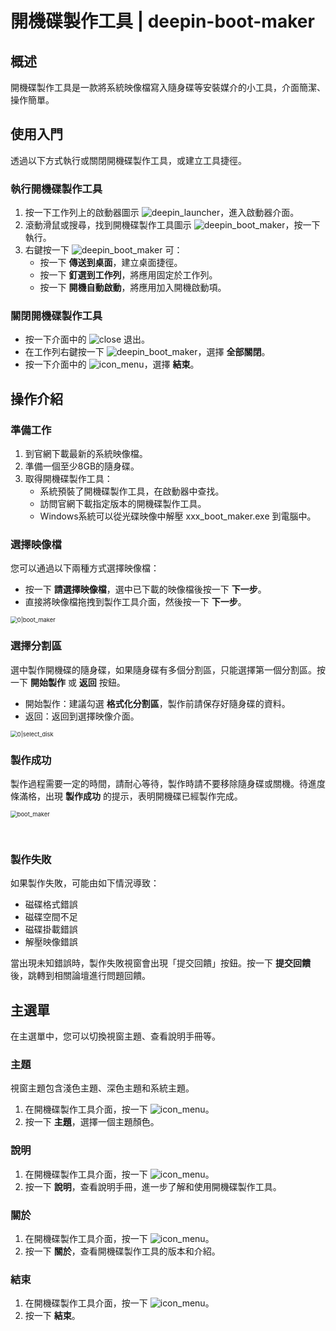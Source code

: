 # 開機碟製作工具 | deepin-boot-maker

## 概述

開機碟製作工具是一款將系統映像檔寫入隨身碟等安裝媒介的小工具，介面簡潔、操作簡單。

## 使用入門

透過以下方式執行或關閉開機碟製作工具，或建立工具捷徑。

### 執行開機碟製作工具

1. 按一下工作列上的啟動器圖示 ![deepin_launcher](../common/deepin_launcher.svg)，進入啟動器介面。
2. 滾動滑鼠或搜尋，找到開機碟製作工具圖示 ![deepin_boot_maker](../common/deepin_boot_maker.svg)，按一下執行。
3. 右鍵按一下 ![deepin_boot_maker](../common/deepin_boot_maker.svg) 可：
   - 按一下 **傳送到桌面**，建立桌面捷徑。
   - 按一下 **釘選到工作列**，將應用固定於工作列。
   - 按一下 **開機自動啟動**，將應用加入開機啟動項。

### 關閉開機碟製作工具

- 按一下介面中的 ![close](../common/close.svg) 退出。
- 在工作列右鍵按一下 ![deepin_boot_maker](../common/deepin_boot_maker.svg)，選擇 **全部關閉**。
- 按一下介面中的 ![icon_menu](../common/icon_menu.svg)，選擇 **結束**。

## 操作介紹

### 準備工作

1. 到官網下載最新的系統映像檔。
2. 準備一個至少8GB的隨身碟。
3. 取得開機碟製作工具：
   - 系統預裝了開機碟製作工具，在啟動器中查找。
   - 訪問官網下載指定版本的開機碟製作工具。
   - Windows系統可以從光碟映像中解壓 xxx_boot_maker.exe 到電腦中。

### 選擇映像檔

您可以通過以下兩種方式選擇映像檔：
- 按一下 **請選擇映像檔**，選中已下載的映像檔後按一下 **下一步**。
- 直接將映像檔拖拽到製作工具介面，然後按一下 **下一步**。

<img src="fig/select_file.png" alt="0|boot_maker" style="zoom:67%;" />

### 選擇分割區

選中製作開機碟的隨身碟，如果隨身碟有多個分割區，只能選擇第一個分割區。按一下 **開始製作** 或 **返回** 按鈕。
- 開始製作：建議勾選 **格式化分割區**，製作前請保存好隨身碟的資料。
- 返回：返回到選擇映像介面。

<img src="fig/select_disk.png" alt="0|select_disk" style="zoom:67%;" />

### 製作成功

製作過程需要一定的時間，請耐心等待，製作時請不要移除隨身碟或關機。待進度條滿格，出現 **製作成功** 的提示，表明開機碟已經製作完成。

<img src="fig/boot_making.png" alt="boot_maker" style="zoom:67%;" />

&nbsp;&nbsp;&nbsp;&nbsp;&nbsp;&nbsp;&nbsp;&nbsp;&nbsp;&nbsp;&nbsp;&nbsp;&nbsp;

### 製作失敗

如果製作失敗，可能由如下情況導致：
- 磁碟格式錯誤
- 磁碟空間不足
- 磁碟掛載錯誤
- 解壓映像錯誤

當出現未知錯誤時，製作失敗視窗會出現「提交回饋」按鈕。按一下 **提交回饋** 後，跳轉到相關論壇進行問題回饋。

## 主選單

在主選單中，您可以切換視窗主題、查看說明手冊等。

### 主題
視窗主題包含淺色主題、深色主題和系統主題。
1. 在開機碟製作工具介面，按一下 ![icon_menu](../common/icon_menu.svg)。
2. 按一下 **主題**，選擇一個主題顏色。

### 說明
1. 在開機碟製作工具介面，按一下 ![icon_menu](../common/icon_menu.svg)。
2. 按一下 **說明**，查看說明手冊，進一步了解和使用開機碟製作工具。

### 關於
1. 在開機碟製作工具介面，按一下 ![icon_menu](../common/icon_menu.svg)。
2. 按一下 **關於**，查看開機碟製作工具的版本和介紹。

### 結束
1. 在開機碟製作工具介面，按一下 ![icon_menu](../common/icon_menu.svg)。
2. 按一下 **結束**。